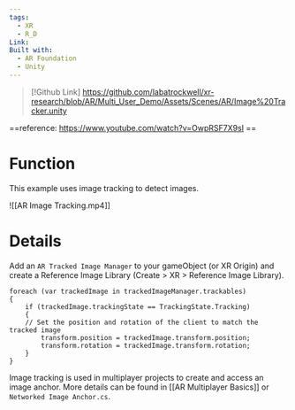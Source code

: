 ```yaml
---
tags:
  - XR
  - R_D
Link: 
Built with:
  - AR Foundation
  - Unity
---
```

> [!Github Link]
> https://github.com/labatrockwell/xr-research/blob/AR/Multi_User_Demo/Assets/Scenes/AR/Image%20Tracker.unity

==reference: https://www.youtube.com/watch?v=OwpRSF7X9sI ==
# Function

This example uses image tracking to detect images.

![[AR Image Tracking.mp4]]

# Details

Add an `AR Tracked Image Manager` to your gameObject (or XR Origin) and create a Reference Image Library (Create > XR > Reference Image Library). 

```
foreach (var trackedImage in trackedImageManager.trackables)  
{  
    if (trackedImage.trackingState == TrackingState.Tracking)  
    {        
    // Set the position and rotation of the client to match the tracked image  
        transform.position = trackedImage.transform.position;  
        transform.rotation = trackedImage.transform.rotation;  
    }  
}
```

Image tracking is used in multiplayer projects to create and access an image anchor. More details can be found in [[AR Multiplayer Basics]] or `Networked Image Anchor.cs`.
